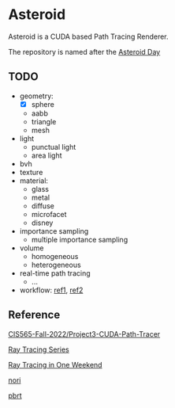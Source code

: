 # Asteroid
Asteroid is a CUDA based Path Tracing Renderer.

The repository is named after the [Asteroid Day](https://www.asteroidday.org/)

## TODO
- geometry: 
  - [x] sphere
  - aabb
  - triangle
  - mesh
- light
    - punctual light
    - area light
- bvh
- texture
- material: 
  - glass
  - metal
  - diffuse
  - microfacet
  - disney
- importance sampling
  - multiple importance sampling
- volume
  - homogeneous
  - heterogeneous
- real-time path tracing
  - ...
- workflow: [ref1](https://blog.csdn.net/qq_16013649/article/details/113905995), [ref2](https://github.com/ptheywood/cuda-cmake-github-actions/issues/5)

## Reference
[CIS565-Fall-2022/Project3-CUDA-Path-Tracer](https://github.com/CIS565-Fall-2022/Project3-CUDA-Path-Tracer)

[Ray Tracing Series](https://www.youtube.com/playlist?list=PLlrATfBNZ98edc5GshdBtREv5asFW3yXl)

[Ray Tracing in One Weekend](https://raytracing.github.io/)

[nori](https://wjakob.github.io/nori/)

[pbrt](https://www.pbrt.org/)
